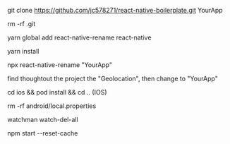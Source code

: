 git clone https://github.com/jc578271/react-native-boilerplate.git YourApp

rm -rf .git

yarn global add react-native-rename react-native

yarn install

npx react-native-rename "YourApp"

find thoughtout the project the "Geolocation", then change to "YourApp"

cd ios && pod install && cd .. (IOS)

rm -rf android/local.properties
  
watchman watch-del-all
  
npm start --reset-cache
